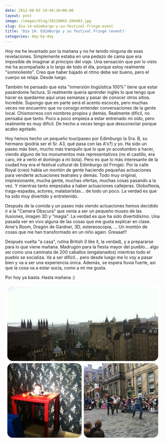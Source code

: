 ```yaml
---
date: 2012-08-03 19:44:36+00:00
layout: post
image: /images/blog/20120803-204403.jpg
slug: dia-14-edimburgo-y-su-festival-fringe-event
title: 'Día 14: Edimburgo y su festival Fringe (event)'
categories: day-by-day
---
```


Hoy me he levantado por la mañana y no he tenido ninguna de esas revelaciones. Simplemente estaba en una pedazo de cama que era imposible de imaginar al principio del viaje. Una sensación que por lo visto me ha acompañado a lo largo de todo el día, porque estoy realmente "somnoliento". Creo que haber bajado el ritmo debe ser bueno, pero el cuerpo se relaja. Desde luego.

También he pensado que esta "inmersión lingüística 100%" tiene que estar pasándome factura. Si realmente quería aprender inglés lo que tengo que hacer es quedarme aquí unas semanas y pasar de conocer otros sitios. Increíble. Supongo que en parte será el acento escocés, pero muchas veces me encuentro que no consigo entender conversaciones de la gente local. Chismorreos con nombres propios y demás. Realmente difícil, no pensaba que tanto. Poco a poco empieza a estar entrenado mi oído, pero realmente es muy difícil. De hecho a veces tengo que desconectar porque acabo agotado.

Hoy hemos hecho un pequeño tour/paseo por Edimburgo la Sra. B, su hermano (podría ser el Sr. A3, qué pasa con las A's?) y yo. Ha sido un paseo más bien, mucho más tranquilo que lo que yo acostumbro a hacer, viendo alguno de los monumentos más representativos (no el castillo, era caro, iré a verlo el domingo a mi bola). Pero es que lo más interesante de la ciudad hoy era el festival cultural de Edimburgo (el Fringe). Por la calle Royal (creo) había un montón de gente haciendo pequeñas actuaciones para venderte actuaciones teatrales y demás. Todo muy original, impresionante, mucha gente, muchas ofertas, muchas cosas pasando a la vez. Y mientras tanto empezaba a haber actuaciones callejeras. Globoflexia, traga-espadas, actores, malabaristas... de todo un poco. La verdad es que ha sido muy divertido y entretenido.

Después de la comida y un paseo más viendo actuaciones hemos decidido ir a la "Camera Obscura" que venía a ser un pequeño museo de las ilusiones, imagen 3D y "magia". La verdad es que ha sido divertidísimo. Una pasada ver en vivo alguna de las cosas que me gusta explicar en clase. Ame's Room, Dragón de Gardner, 3D, estereoscopía, ... Un montón de cosas que me han transformado en un niño again. Greaaat!!

Después vuelta "a casa", rutina British (I like it, la verdad), y a prepararse para lo que viene mañana. Madrugón para la fiesta mayor del pueblo... algo así como una caminata de 200 caballos (engalanados) mientras todo el pueblo se socializa. Va a ser difícil... pero desde luego me lo voy a pasar bien y va a ser una experiencia única. Además, se espera lluvia fuerte, así que la cosa va a estar sucia, como a mí me gusta.

Por hoy ya basta. Hasta mañana :)

[![20120803-204403.jpg](/images/blog/20120803-204403.jpg)](/images/blog/20120803-204403.jpg)
